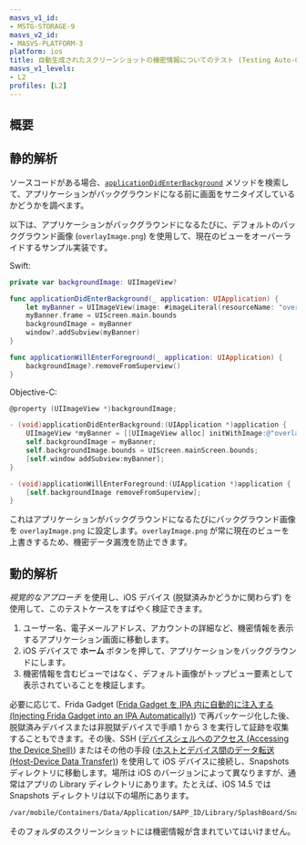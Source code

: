 ```yaml
---
masvs_v1_id:
- MSTG-STORAGE-9
masvs_v2_id:
- MASVS-PLATFORM-3
platform: ios
title: 自動生成されたスクリーンショットの機密情報についてのテスト (Testing Auto-Generated Screenshots for Sensitive Information)
masvs_v1_levels:
- L2
profiles: [L2]
---
```


## 概要

## 静的解析

ソースコードがある場合、[`applicationDidEnterBackground`](https://developer.apple.com/documentation/uikit/uiapplicationdelegate/1622997-applicationdidenterbackground) メソッドを検索して、アプリケーションがバックグラウンドになる前に画面をサニタイズしているかどうかを調べます。

以下は、アプリケーションがバックグラウンドになるたびに、デフォルトのバックグラウンド画像 (`overlayImage.png`) を使用して、現在のビューをオーバーライドするサンプル実装です。

Swift:

```swift
private var backgroundImage: UIImageView?

func applicationDidEnterBackground(_ application: UIApplication) {
    let myBanner = UIImageView(image: #imageLiteral(resourceName: "overlayImage"))
    myBanner.frame = UIScreen.main.bounds
    backgroundImage = myBanner
    window?.addSubview(myBanner)
}

func applicationWillEnterForeground(_ application: UIApplication) {
    backgroundImage?.removeFromSuperview()
}
```

Objective-C:

```objectivec
@property (UIImageView *)backgroundImage;

- (void)applicationDidEnterBackground:(UIApplication *)application {
    UIImageView *myBanner = [[UIImageView alloc] initWithImage:@"overlayImage.png"];
    self.backgroundImage = myBanner;
    self.backgroundImage.bounds = UIScreen.mainScreen.bounds;
    [self.window addSubview:myBanner];
}

- (void)applicationWillEnterForeground:(UIApplication *)application {
    [self.backgroundImage removeFromSuperview];
}
```

これはアプリケーションがバックグラウンドになるたびにバックグラウンド画像を `overlayImage.png` に設定します。`overlayImage.png` が常に現在のビューを上書きするため、機密データ漏洩を防止できます。

## 動的解析

_視覚的なアプローチ_ を使用し、iOS デバイス (脱獄済みかどうかに関わらず) を使用して、このテストケースをすばやく検証できます。

1. ユーザー名、電子メールアドレス、アカウントの詳細など、機密情報を表示するアプリケーション画面に移動します。
2. iOS デバイスで **ホーム** ボタンを押して、アプリケーションをバックグラウンドにします。
3. 機密情報を含むビューではなく、デフォルト画像がトップビュー要素として表示されていることを検証します。

必要に応じて、Frida Gadget ([Frida Gadget を IPA 内に自動的に注入する (Injecting Frida Gadget into an IPA Automatically)](../../../techniques/ios/MASTG-TECH-0090.md)) で再パッケージ化した後、脱獄済みデバイスまたは非脱獄デバイスで手順 1 から 3 を実行して証跡を収集することもできます。その後、SSH ([デバイスシェルへのアクセス (Accessing the Device Shell)](../../../techniques/ios/MASTG-TECH-0052.md)) またはその他の手段 ([ホストとデバイス間のデータ転送 (Host-Device Data Transfer)](../../../techniques/ios/MASTG-TECH-0053.md)) を使用して iOS デバイスに接続し、Snapshots ディレクトリに移動します。場所は iOS のバージョンによって異なりますが、通常はアプリの Library ディレクトリにあります。たとえば、iOS 14.5 では Snapshots ディレクトリは以下の場所にあります。

```txt
/var/mobile/Containers/Data/Application/$APP_ID/Library/SplashBoard/Snapshots/sceneID:$APP_NAME-default/
```

そのフォルダのスクリーンショットには機密情報が含まれていてはいけません。

